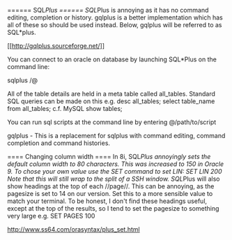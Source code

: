 ====== SQL*Plus ======
SQL*Plus is annoying as it has no command editing, completion or history.  gqlplus is a better implementation which has all of these so should be used instead.  Below, gqlplus will be referred to as SQL*plus.

[[http://gqlplus.sourceforge.net/]]

You can connect to an oracle on database by launching SQL*Plus on the command line:

  sqlplus  <username>/<password>@<tnshost>

All of the table details are held in a meta table called all_tables.  Standard SQL queries can be made on this e.g.
  desc all_tables;
  select table_name from all_tables;  c.f. MySQL show tables;

You can run sql scripts at the command line by entering
  @/path/to/script


gqlplus - This is a replacement for sqlplus with command editing, command completion and command histories.

==== Changing column width ====
In 8i, SQL*Plus annoyingly sets the default column width to 80 characters.  This was increased to 150 in Oracle 9.  To chose your own value use the SET command to set LIN:
  SET LIN 200
Note that this will still wrap to the split of a SSH window.
SQL*Plus will also show headings at the top of each //page//.  This can be annoying, as the pagesize is set to 14 on our version.  Set this to a more sensible value to match your terminal.  To be honest, I don't find these headings useful, except at the top of the results, so I tend to set the pagesize to something very large e.g.
  SET PAGES 100



http://www.ss64.com/orasyntax/plus_set.html